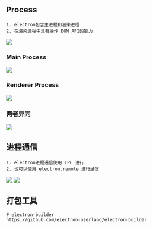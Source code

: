 ## Process

```
1. electron包含主进程和渲染进程
2. 在渲染进程中具有操作 DOM API的能力
```

![](https://obsidian-foveagge.oss-cn-beijing.aliyuncs.com/blog/92AF2DD2-3DD2-485C-A4FD-7B21C9B669A4_4_5005_c.jpeg)

### Main Process

![](https://obsidian-foveagge.oss-cn-beijing.aliyuncs.com/blog/071F375A-F8C1-4A64-89D0-73A53C7DFA06_4_5005_c.jpeg)

### Renderer Process

![](https://obsidian-foveagge.oss-cn-beijing.aliyuncs.com/blog/C8B02506-AD98-4E82-AD4F-FDC4932EA142_4_5005_c.jpeg)

### 两者异同

![](https://obsidian-foveagge.oss-cn-beijing.aliyuncs.com/blog/E2607C10-F990-4911-9276-2E4ED6163967_4_5005_c.jpeg)

## 进程通信

```
1. electron进程通信使用 IPC 进行
2. 也可以使用 electron.remote 进行通信
```

![](https://obsidian-foveagge.oss-cn-beijing.aliyuncs.com/blog/DCEE9BAA-4D89-4813-97AB-1EC76D8F6D06_4_5005_c.jpeg)
![](https://obsidian-foveagge.oss-cn-beijing.aliyuncs.com/blog/F3B6EED9-5BA4-4C18-9355-D9ECACDD9CD5_4_5005_c.jpeg)

## 打包工具

```
# electron-builder
https://github.com/electron-userland/electron-builder
```